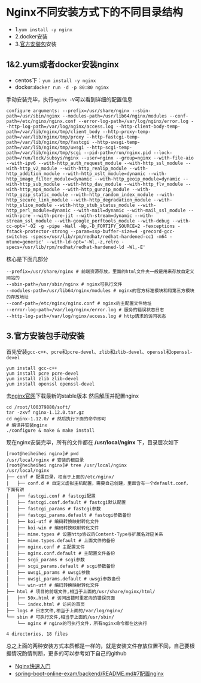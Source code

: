 # Nginx不同安装方式下的不同目录结构

+ 1.`yum install -y nginx`
+ 2.docker安装
+ 3.[官方安装包](http://nginx.org/en/download.html)安装

## 1&2.yum或者docker安装nginx

+ centos下：`yum install -y nginx`
+ docker:`docker run -d -p 80:80 nginx`

手动安装完毕，执行`nginx -V`可以看到详细的配置信息

```shell
configure arguments: --prefix=/usr/share/nginx --sbin-path=/usr/sbin/nginx --modules-path=/usr/lib64/nginx/modules --conf-path=/etc/nginx/nginx.conf --error-log-path=/var/log/nginx/error.log --http-log-path=/var/log/nginx/access.log --http-client-body-temp-path=/var/lib/nginx/tmp/client_body --http-proxy-temp-path=/var/lib/nginx/tmp/proxy --http-fastcgi-temp-path=/var/lib/nginx/tmp/fastcgi --http-uwsgi-temp-path=/var/lib/nginx/tmp/uwsgi --http-scgi-temp-path=/var/lib/nginx/tmp/scgi --pid-path=/run/nginx.pid --lock-path=/run/lock/subsys/nginx --user=nginx --group=nginx --with-file-aio --with-ipv6 --with-http_auth_request_module --with-http_ssl_module --with-http_v2_module --with-http_realip_module --with-http_addition_module --with-http_xslt_module=dynamic --with-http_image_filter_module=dynamic --with-http_geoip_module=dynamic --with-http_sub_module --with-http_dav_module --with-http_flv_module --with-http_mp4_module --with-http_gunzip_module --with-http_gzip_static_module --with-http_random_index_module --with-http_secure_link_module --with-http_degradation_module --with-http_slice_module --with-http_stub_status_module --with-http_perl_module=dynamic --with-mail=dynamic --with-mail_ssl_module --with-pcre --with-pcre-jit --with-stream=dynamic --with-stream_ssl_module --with-google_perftools_module --with-debug --with-cc-opt='-O2 -g -pipe -Wall -Wp,-D_FORTIFY_SOURCE=2 -fexceptions -fstack-protector-strong --param=ssp-buffer-size=4 -grecord-gcc-switches -specs=/usr/lib/rpm/redhat/redhat-hardened-cc1 -m64 -mtune=generic' --with-ld-opt='-Wl,-z,relro -specs=/usr/lib/rpm/redhat/redhat-hardened-ld -Wl,-E'
```

核心是下面几部分

```shell
--prefix=/usr/share/nginx # 前端资源存放，里面的html文件夹一般是用来存放自定义网站的
--sbin-path=/usr/sbin/nginx # nginx可执行文件
--modules-path=/usr/lib64/nginx/modules # nginx的官方标准模块和和第三方模块的存放地址
--conf-path=/etc/nginx/nginx.conf # nginx的主配置文件地址
--error-log-path=/var/log/nginx/error.log # 服务的错误状态日志
--http-log-path=/var/log/nginx/access.log # http请求的访问状态 
```

## 3.官方安装包手动安装

首先安装`gcc-c++`、`pcre`和`pcre-devel`、`zlib`和`zlib-devel`、`openssl`和`openssl-devel`

```shell
yum install gcc-c++
yum install pcre pcre-devel
yum install zlib zlib-devel
yum install openssl openssl-devel
```

去[nginx官网](http://nginx.org/en/download.html)下载最新的stable版本 然后解压并配置nginx

```shell
cd /root/l00379880/soft/
tar -zxvf nginx-1.12.0.tar.gz
cd nginx-1.12.0/ # 然后执行下面的命令即可
# 编译并安装nginx
./configure & make & make install
```

现在nginx安装完毕，所有的文件都在 **/usr/local/nginx** 下，目录层次如下

```shell
[root@heiheihei nginx]# pwd
/usr/local/nginx # 安装的根目录
[root@heiheihei nginx]# tree /usr/local/nginx
/usr/local/nginx
├── conf # 配置目录，相当于上面的/etc/nginx/
|   ├── conf.d # 自定义虚拟主机配置，需要自己创建，里面含有一个default.conf，下面有讲
│   ├── fastcgi.conf # fastcgi配置
│   ├── fastcgi.conf.default # fastcgi默认配置
│   ├── fastcgi_params # fastcgi参数
│   ├── fastcgi_params.default # fastcgi参数备份
│   ├── koi-utf # 编码转换映射转化文件
│   ├── koi-win # 编码转换映射转化文件
│   ├── mime.types # 设置http协议的Content-Type与扩展名对应关系
│   ├── mime.types.default # 上面文件的备份
│   ├── nginx.conf # 主配置文件
│   ├── nginx.conf.default # 主配置文件备份
│   ├── scgi_params # scgi参数
│   ├── scgi_params.default # scgi参数备份
│   ├── uwsgi_params # uwsgi参数
│   ├── uwsgi_params.default # uwsgi参数备份
│   └── win-utf # 编码转换映射转化文件
├── html # 项目的前端文件,相当于上面的/usr/share/nginx/html/
│   ├── 50x.html # 访问出错时重定向的错误页面
│   └── index.html # 访问的首页
├── logs # 日志文件,相当于上面的/var/log/nginx/
└── sbin # 可执行文件,相当于上面的/usr/sbin/
    └── nginx # nginx的可执行文件，所有nginx命令都在这执行

4 directories, 18 files
```


总之上面的两种安装方式本质都是一样的，就是安装文件存放位置不同，自己要根据情况酌情判断，更多的可以参考如下自己的github

+ [Nginx快速入门](tttps://github.com/19920625lsg/docker-k8s-devops/blob/master/Nginx/Nginx快速入门/README.md#2nginx安装)
+ [spring-boot-online-exam/backend/README.md#7配置nginx](https://github.com/19920625lsg/spring-boot-online-exam/blob/master/backend/README.md#7配置nginx)
  